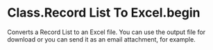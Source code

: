 # Class.Record List To Excel.begin

Converts a Record List to an Excel file. You can use the output file for download or you can send it as an email attachment, for example.

